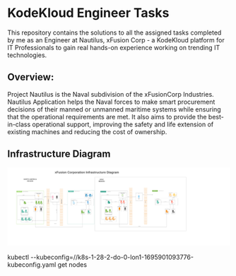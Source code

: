 # KodeKloud Engineer Tasks  
This repository contains the solutions to all the assigned tasks completed by me as an Engineer at Nautilus, xFusion Corp - a KodeKloud platform for IT Professionals to gain real hands-on experience working on trending IT technologies. 


## Overview:  
Project Nautilus is the Naval subdivision of the xFusionCorp Industries. Nautilus Application helps the Naval forces to make smart procurement decisions of their manned or unmanned maritime systems while ensuring that the operational requirements are met. It also aims to provide the best-in-class operational support, improving the safety and life extension of existing machines and reducing the cost of ownership.


## Infrastructure Diagram
![image](./images/Kodekloud-engineer.png)

kubectl --kubeconfig=/<pathtodirectory>/k8s-1-28-2-do-0-lon1-1695901093776-kubeconfig.yaml get nodes